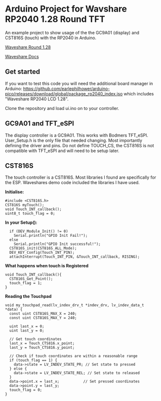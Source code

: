 # Arduino Project for Wavshare RP2040 1.28 Round TFT

An example project to show usage of the the GC9A01 (display) and CST816S (touch) with the RP2040 in Arduino.

[Waveshare Round 1.28](https://www.waveshare.com/product/rp2040-touch-lcd-1.28.htm)

[Waveshare Docs](https://www.waveshare.com/wiki/RP2040-Touch-LCD-1.28)

## Get started

If you want to test this code you will need the additional board manager in Arduino: https://github.com/earlephilhower/arduino-pico/releases/download/global/package_rp2040_index.jso which includes "Waveshare RP2040 LCD 1.28".

Clone the repository and load ui.ino on to your controller.

## GC9A01 and TFT_eSPI

The display controller is a GC9A01. This works with Bodmers TFT_eSPI. 
User_Setup.h is the only file that needed changing. Most importantly defining the driver and pins. Do not define TOUCH_CS, the CST816S is not compatible with TFT_eSPI and will need to be setup later.

## CST816S

The touch controller is a CST816S. Most libraries I found are specifically for the ESP. Waveshares demo code included the libraries I have used.

**Initialise:**

```
#include <CST816S.h>
CST816S myTouch();
void Touch_INT_callback();
uint8_t touch_flag = 0;
```

**In your Setup():**

```
  if (DEV_Module_Init() != 0)
    Serial.println("GPIO Init Fail!");
  else
    Serial.println("GPIO Init successful!");
  CST816S_init(CST816S_ALL_Mode);
  DEV_KEY_Config(Touch_INT_PIN);
  attachInterrupt(Touch_INT_PIN, &Touch_INT_callback, RISING);
```

**What happens when touch is Registered**
```
void Touch_INT_callback(){
  CST816S_Get_Point();
  touch_flag = 1;
}
```
**Reading the Touchpad**
```
void my_touchpad_read(lv_indev_drv_t *indev_drv, lv_indev_data_t *data) {
  const uint CST816S_MAX_X = 240;
  const uint CST816S_MAX_Y = 240;

  uint last_x = 0;
  uint last_y = 0;

  // Get touch coordinates
  last_x = Touch_CTS816.x_point;
  last_y = Touch_CTS816.y_point;

  // Check if touch coordinates are within a reasonable range
  if (touch_flag == 1) {
    data->state = LV_INDEV_STATE_PR; // Set state to pressed 
  } else {
    data->state = LV_INDEV_STATE_REL; // Set state to released
  }
  data->point.x = last_x;           // Set pressed coordinates
  data->point.y = last_y; 
  touch_flag = 0;
}
```
